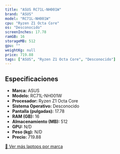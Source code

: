 ```yaml
---
title: "ASUS RC71L-NH001W"
brand: "ASUS"
model: "RC71L-NH001W"
cpu: "Ryzen Z1 Octa Core"
os: "Desconocido"
screenInches: 17.78
ramGB: 16
storageMB: 512
gpu: ""
weightKg: null
price: 719.88
tags: ["ASUS", "Ryzen Z1 Octa Core", "Desconocido"]
---
```

## Especificaciones

- **Marca:** ASUS
- **Modelo:** RC71L-NH001W
- **Procesador:** Ryzen Z1 Octa Core
- **Sistema Operativo:** Desconocido
- **Pantalla (pulgadas):** 17.78
- **RAM (GB):** 16
- **Almacenamiento (MB):** 512
- **GPU:** N/D
- **Peso (kg):** N/D
- **Precio:** 719.88

[:rocket: Ver más laptops por marca](/brand/asus)

